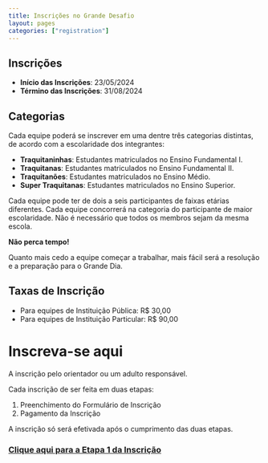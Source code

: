 ```yaml
---
title: Inscrições no Grande Desafio
layout: pages
categories: ["registration"]
---
```

## Inscrições

* **Início das Inscrições**: 23/05/2024
* **Término das Inscrições**: 31/08/2024

## Categorias

Cada equipe poderá se inscrever em uma dentre três categorias distintas, de acordo com a escolaridade dos integrantes:

* **Traquitaninhas**: Estudantes matriculados no Ensino Fundamental I.
* **Traquitanas**: Estudantes matriculados no Ensino Fundamental II.
* **Traquitanões**: Estudantes matriculados no Ensino Médio.
* **Super Traquitanas**: Estudantes matriculados no Ensino Superior.

Cada equipe pode ter de dois a seis participantes de faixas etárias diferentes. Cada equipe concorrerá na categoria do participante de maior escolaridade. Não é necessário que todos os membros sejam da mesma escola.

**Não perca tempo!**

Quanto mais cedo a equipe começar a trabalhar, mais fácil será a resolução e a preparação para o Grande Dia.

## Taxas de Inscrição 

* Para equipes de Instituição Pública: R$ 30,00 
* Para equipes de Instituição Particular: R$ 90,00

# Inscreva-se aqui

A inscrição pelo orientador ou um adulto responsável.

Cada inscrição de ser feita em duas etapas:

1. Preenchimento do Formulário de Inscrição
2. Pagamento da Inscrição

A inscrição só será efetivada após o cumprimento das duas etapas.

### [Clique aqui para a Etapa 1 da Inscrição](https://forms.gle/2m3yQuwvZwNKYfXm8)
